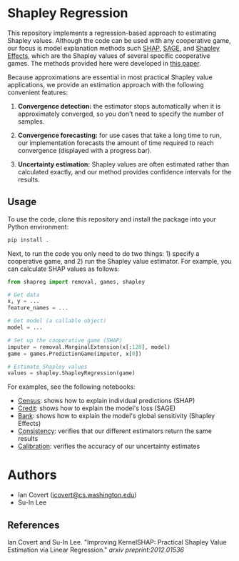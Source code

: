 # Shapley Regression

This repository implements a regression-based approach to estimating Shapley values. Although the code can be used with any cooperative game, our focus is model explanation methods such [SHAP](https://arxiv.org/abs/1705.07874), [SAGE](https://arxiv.org/abs/2004.00668), and [Shapley Effects](https://epubs.siam.org/doi/pdf/10.1137/130936233?casa_token=w_mumFZVCBoAAAAA:MW_cuyNDkRJhjnA-0OxIO56iRP706V7RwH9sLf_eguYd-91lqkR9mUBRj6TWoPFI9Ix_D34onp4), which are the Shapley values of several specific cooperative games. The methods provided here were developed in [this paper](https://arxiv.org/abs/2012.01536).

Because approximations are essential in most practical Shapley value applications, we provide an estimation approach with the following convenient features:

1. **Convergence detection:** the estimator stops automatically when it is approximately converged, so you don't need to specify the number of samples.

2. **Convergence forecasting:** for use cases that take a long time to run, our implementation forecasts the amount of time required to reach convergence (displayed with a progress bar).

3. **Uncertainty estimation:** Shapley values are often estimated rather than calculated exactly, and our method provides confidence intervals for the results.

## Usage

To use the code, clone this repository and install the package into your Python environment:

```bash
pip install .
```

Next, to run the code you only need to do two things: 1) specify a cooperative game, and 2) run the Shapley value estimator. For example, you can calculate SHAP values as follows:

```python
from shapreg import removal, games, shapley

# Get data
x, y = ...
feature_names = ...

# Get model (a callable object)
model = ...

# Set up the cooperative game (SHAP)
imputer = removal.MarginalExtension(x[:128], model)
game = games.PredictionGame(imputer, x[0])

# Estimate Shapley values
values = shapley.ShapleyRegression(game)
```

For examples, see the following notebooks:

- [Census](https://github.com/iancovert/shapley-regression/blob/master/notebooks/census.ipynb): shows how to explain individual predictions (SHAP)
- [Credit](https://github.com/iancovert/shapley-regression/blob/master/notebooks/credit.ipynb): shows how to explain the model's loss (SAGE)
- [Bank](https://github.com/iancovert/shapley-regression/blob/master/notebooks/bank.ipynb): shows how to explain the model's global sensitivity (Shapley Effects)
- [Consistency](https://github.com/iancovert/shapley-regression/blob/master/notebooks/consistency.ipynb): verifies that our different estimators return the same results
- [Calibration](https://github.com/iancovert/shapley-regression/blob/master/notebooks/calibration.ipynb): verifies the accuracy of our uncertainty estimates


# Authors

- Ian Covert (<icovert@cs.washington.edu>)
- Su-In Lee

## References

Ian Covert and Su-In Lee. "Improving KernelSHAP: Practical Shapley Value Estimation via Linear Regression." *arxiv preprint:2012.01536*

